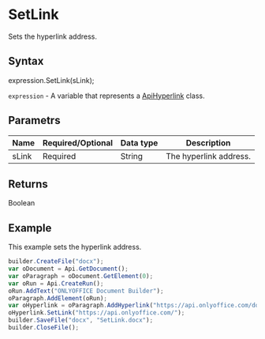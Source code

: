 # SetLink

Sets the hyperlink address.

## Syntax

expression.SetLink(sLink);

`expression` - A variable that represents a [ApiHyperlink](../ApiHyperlink.md) class.

## Parametrs

| **Name** | **Required/Optional** | **Data type** | **Description** |
| ------------- | ------------- | ------------- | ------------- |
| sLink | Required | String | The hyperlink address. |

## Returns

Boolean

## Example

This example sets the hyperlink address.

```javascript
builder.CreateFile("docx");
var oDocument = Api.GetDocument();
var oParagraph = oDocument.GetElement(0);
var oRun = Api.CreateRun();
oRun.AddText("ONLYOFFICE Document Builder");
oParagraph.AddElement(oRun);
var oHyperlink = oParagraph.AddHyperlink("https://api.onlyoffice.com/docbuilder/basic");
oHyperlink.SetLink("https://api.onlyoffice.com/");
builder.SaveFile("docx", "SetLink.docx");
builder.CloseFile();
```